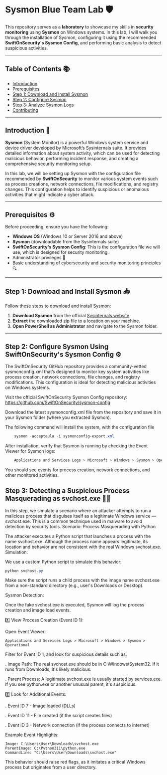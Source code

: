 # Sysmon Blue Team Lab 🛡️

This repository serves as a **laboratory** to showcase my skills in **security monitoring** using **Sysmon** on Windows systems. In this lab, I will walk you through the installation of Sysmon, configuring it using the recommended **SwiftOnSecurity's Sysmon Config**, and performing basic analysis to detect suspicious activities.

---

## **Table of Contents** 📚

- [Introduction](#introduction)
- [Prerequisites](#prerequisites)
- [Step 1: Download and Install Sysmon](#step-1-download-and-install-sysmon)
- [Step 2: Configure Sysmon](#step-2-configure-sysmon)
- [Step 3: Analyze Sysmon Logs](#step-3-analyze-sysmon-logs)
- [Contributing](#contributing)

---

## **Introduction** 🎯

**Sysmon** (System Monitor) is a powerful Windows system service and device driver developed by Microsoft’s Sysinternals suite. It provides detailed information about system activity, which can be used for detecting malicious behavior, performing incident response, and creating a comprehensive security monitoring setup.

In this lab, we will be setting up Sysmon with the configuration file recommended by **SwiftOnSecurity** to monitor various system events such as process creations, network connections, file modifications, and registry changes. This configuration helps to identify suspicious or anomalous activities that might indicate a cyber attack.

---

## **Prerequisites** ⚙️

Before proceeding, ensure you have the following:

- **Windows OS** (Windows 10 or Server 2016 and above)
- **Sysmon** (downloadable from the Sysinternals suite)
- **SwiftOnSecurity's Sysmon Config**: This is the configuration file we will use, which is designed for security monitoring.
- Administrator privileges 🔑
- Basic understanding of cybersecurity and security monitoring principles 🔍

---

## **Step 1: Download and Install Sysmon** 📥

Follow these steps to download and install Sysmon:

1. **Download Sysmon** from the official [Sysinternals website](https://docs.microsoft.com/en-us/sysinternals/downloads/sysmon).
2. **Extract** the downloaded zip file to a location on your machine.
3. **Open PowerShell as Administrator** and navigate to the Sysmon folder.
---

## Step 2: Configure Sysmon Using SwiftOnSecurity's Sysmon Config ⚙️

The SwiftOnSecurity GitHub repository provides a community-vetted sysmonconfig.xml that’s designed to monitor key system activities like process creation, network connections, file changes, and registry modifications. This configuration is ideal for detecting malicious activities on Windows systems.

Visit the official SwiftOnSecurity Sysmon Config repository: https://github.com/SwiftOnSecurity/sysmon-config

Download the latest sysmonconfig.xml file from the repository and save it in your Sysmon folder (where you extracted Sysmon).

The following command will install the system, with the configuration file
```powershell
    sysmon -accepteula -i sysmonconfig-export.xml
```
After installation, verify that Sysmon is running by checking the Event Viewer for Sysmon logs:
```powershell
    Applications and Services Logs > Microsoft > Windows > Sysmon > Operational
```
You should see events for process creation, network connections, and other monitored activities.

## Step 3: Detecting a Suspicious Process Masquerading as svchost.exe 🕵️‍♂️

In this step, we simulate a scenario where an attacker attempts to run a malicious process that disguises itself as a legitimate Windows service — svchost.exe. This is a common technique used in malware to avoid detection by security tools.
Scenario: Process Masquerading with Python

The attacker executes a Python script that launches a process with the name svchost.exe. Although the process name appears legitimate, its location and behavior are not consistent with the real Windows svchost.exe.
Simulation:

We use a custom Python script to simulate this behavior:
```powershell
python svchost.py
```
Make sure the script runs a child process with the image name svchost.exe from a non-standard directory (e.g., user's Downloads or Desktop).

Sysmon Detection:

Once the fake svchost.exe is executed, Sysmon will log the process creation and image load events.

1️⃣ View Process Creation (Event ID 1):

Open Event Viewer:
```nginx
Applications and Services Logs > Microsoft > Windows > Sysmon > Operational
```
Filter for Event ID 1, and look for suspicious details such as:

. Image Path: The real svchost.exe should be in C:\Windows\System32. If it runs from Downloads, it's likely malicious.

. Parent Process: A legitimate svchost.exe is usually started by services.exe. If you see python.exe or another unusual parent, it's suspicious.

2️⃣ Look for Additional Events:

. Event ID 7 - Image loaded (DLLs)

. Event ID 11 - File created (if the script creates files)

. Event ID 3 - Network connection (if the process connects to internet)

Example Event Highlights:
```plaintext
Image: C:\Users\User\Downloads\svchost.exe
ParentImage: C:\Python311\python.exe
CommandLine: "C:\Users\User\Downloads\svchost.exe"
```
This behavior should raise red flags, as it imitates a critical Windows process but originates from a user directory.
